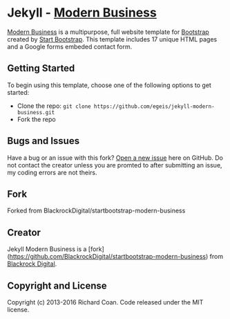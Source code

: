 # Jekyll - [Modern Business](http://startbootstrap.com/template-overviews/modern-business/)

[Modern Business](http://startbootstrap.com/template-overviews/modern-business/) is a multipurpose, full website template for [Bootstrap](http://getbootstrap.com/) created by [Start Bootstrap](http://startbootstrap.com/). This template includes 17 unique HTML pages and a Google forms embeded contact form.

## Getting Started

To begin using this template, choose one of the following options to get started:
* Clone the repo: `git clone https://github.com/egeis/jekyll-modern-business.git`
* Fork the repo

## Bugs and Issues

Have a bug or an issue with this fork? [Open a new issue](https://github.com/egeis/jekyll-modern-business/issues) here on GitHub. 
Do not contact the creator unless you are promted to after submitting an issue, my coding errors are not theirs.

## Fork
Forked from BlackrockDigital/startbootstrap-modern-business

## Creator
Jekyll Modern Business is a [fork] (https://github.com/BlackrockDigital/startbootstrap-modern-business) from [Blackrock Digital](https://github.com/BlackrockDigital).

## Copyright and License

Copyright (c) 2013-2016 Richard Coan. Code released under the MIT license.